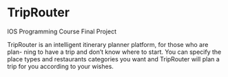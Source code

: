 # TripRouter
IOS Programming Course Final Project

TripRouter is an intelligent itinerary planner platform, for those who are plan- ning to have a trip and don’t know where to start. You can specify the place types and restaurants categories you want and TripRouter will plan a trip for you according to your wishes.
